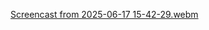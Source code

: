 [Screencast from 2025-06-17 15-42-29.webm](https://github.com/user-attachments/assets/6ca59c41-c610-43d9-a801-f3214865c33e)

